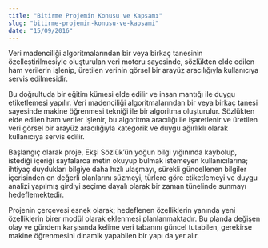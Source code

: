 ```yaml
---
title: "Bitirme Projemin Konusu ve Kapsamı"
slug: "bitirme-projemin-konusu-ve-kapsami"
date: "15/09/2016"
---
```


Veri madenciliği algoritmalarından bir veya birkaç tanesinin özelleştirilmesiyle oluşturulan veri motoru sayesinde, sözlükten elde edilen ham verilerin işlenip, üretilen verinin görsel bir arayüz aracılığıyla kullanıcıya servis edilmesidir.



Bu doğrultuda bir eğitim kümesi elde edilir ve insan mantığı ile duygu etiketlemesi yapılır. Veri madenciliği algoritmalarından bir veya birkaç tanesi sayesinde makine öğrenmesi tekniği ile bir algoritma oluşturulur. Sözlükten elde edilen ham veriler işlenir, bu algoritma aracılığı ile işaretlenir ve üretilen veri görsel bir arayüz aracılığıyla kategorik ve duygu ağırlıklı olarak kullanıcıya servis edilir.



Başlangıç olarak proje, Ekşi Sözlük’ün yoğun bilgi yığınında kaybolup, istediği içeriği sayfalarca metin okuyup bulmak istemeyen kullanıcılarına; ihtiyaç duydukları bilgiye daha hızlı ulaşmayı, sürekli güncellenen bilgiler içerisinden en değerli olanlarını süzmeyi, türlere göre etiketlemeyi ve duygu analizi yapılmış girdiyi seçime dayalı olarak bir zaman tünelinde sunmayı hedeflemektedir.



Projenin çerçevesi esnek olarak; hedeflenen özelliklerin yanında yeni özelliklerin birer modül olarak eklenmesi planlanmaktadır. Bu planda değişen olay ve gündem karşısında kelime veri tabanını güncel tutabilen, gerekirse makine öğrenmesini dinamik yapabilen bir yapı da yer alır.
